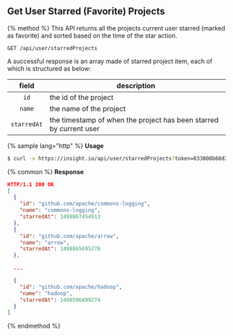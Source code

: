 ## Get User Starred (Favorite) Projects

{% method %}
This API returns all the projects current user starred (marked as favorite) and sorted based on the time of the star action. 

```
GET /api/user/starredProjects
```

A successful response is an array made of starred project item, each of which is structured as
below:

| field | description |
|:-:|---|
|`id`| the id of the project |
|`name`| the name of the project |
|`starredAt`| the timestamp of when the project has been starred by current user |

{% sample lang="http" %}
**Usage**
```bash
$ curl -v https://insight.io/api/user/starredProjects?token=833808b68d2ebfd8e4db5aaf59085851f756a3f0f9d528b4063f831b8fe9755a
```

{% common %}
**Response**
```json
HTTP/1.1 200 OK
[
  {
    "id": "github.com/apache/commons-logging",
    "name": "commons-logging",
    "starredAt": 1498867454913
  },
  {
    "id": "github.com/apache/arrow",
    "name": "arrow",
    "starredAt": 1498865695278
  },

  ...

  {
    "id": "github.com/apache/hadoop",
    "name": "hadoop",
    "starredAt": 1498596499274
  }
]
```

{% endmethod %}